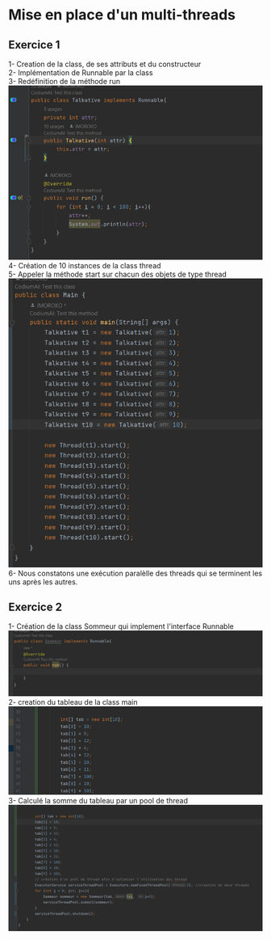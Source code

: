 <h1>Mise en place d'un multi-threads</h1>
<h2>Exercice 1</h2>
1- Creation de la class, de ses attributs et du constructeur  <br>
2- Implémentation de Runnable par la class <br>
3- Redéfinition de la méthode run  <br>
<img src="assets/exo1/class.png" alt="">
4- Création de 10 instances de la class thread <br>
5- Appeler la méthode start sur chacun des objets de type thread
<img src="assets/exo1/2.png" alt="">
6- Nous constatons une exécution paralèlle des threads qui se terminent les uns après les autres.
<h2>Exercice 2</h2>
1- Création de la class Sommeur qui implement l'interface Runnable <br>
<img src="assets/exo2/1.png" alt="">
2- creation du tableau de la class main <br>
<img src="assets/exo2/2.png" alt="">
3- Calculé la somme du tableau par un pool de thread <br>
<img src="assets/exo2/3.png" alt="">